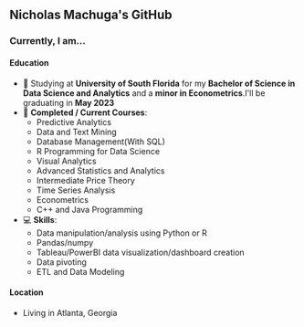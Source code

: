 ## Nicholas Machuga's GitHub

### Currently, I am...
#### Education
- 📖 Studying at **University of South Florida** for my **Bachelor of Science in Data Science and Analytics** and a **minor in Econometrics**.I'll be graduating in **May 2023**
- 🌱 **Completed / Current Courses**: 
  - Predictive Analytics
  - Data and Text Mining
  - Database Management(With SQL)
  - R Programming for Data Science
  - Visual Analytics
  - Advanced Statistics and Analytics
  - Intermediate Price Theory
  - Time Series Analysis
  - Econometrics
  - C++ and Java Programming
- 💻 **Skills**: 
  - Data manipulation/analysis using Python or R
  - Pandas/numpy
  - Tableau/PowerBI data visualization/dashboard creation
  - Data pivoting
  - ETL and Data Modeling
#### Location
- Living in Atlanta, Georgia 
